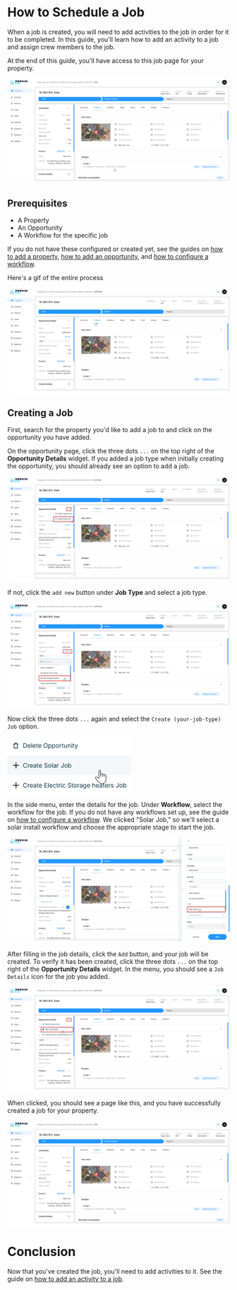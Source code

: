 # How to Schedule a Job

When a job is created, you will need to add activities to the job in order for it to be completed. In this guide, you'll learn how to add an activity to a job and assign crew members to the job.

At the end of this guide, you'll have access to this job page for your property.

![job-page](images/job-page.png)

## Prerequisites

- A Property
- An Opportunity
- A Workflow for the specific job

If you do not have these configured or created yet, see the guides on [how to add a property](/Guides/adding-a-property.md), [how to add an opportunity](/Guides/adding-an-opportunity.md), and [how to configure a workflow](/Guides/creating-a-workflow.md).

Here's a gif of the entire process

![adding job gif](images/adding-new-job.gif)

## Creating a Job

First, search for the property you'd like to add a job to and click on the opportunity you have added.

On the opportunity page, click the three dots `...` on the top right of the **Opportunity Details** widget. If you added a job type when initially creating the opportunity, you should already see an option to add a job.

![add job](images/clicking-create-job.png)

If not, click the `add new` button under **Job Type** and select a job type.

![add job type](images/adding-new-job-type.png)

Now click the three dots `...` again and select the `Create (your-job-type) Job` option.

![create-job](images/create-job.png)

In the side menu, enter the details for the job. Under **Workflow**, select the workflow for the job. If you do not have any workflows set up, see the guide on [how to configure a workflow](/Guides/creating-a-workflow.md). We clicked "Solar Job," so we'll select a solar install workflow and choose the appropriate stage to start the job.

![configure job](images/configure-job.png)

After filling in the job details, click the `Add` button, and your job will be created.
To verify it has been created, click the three dots `...` on the top right of the **Opportunity Details** widget. In the menu, you should see a `Job Details` icon for the job you added.

![verify-job-created](images/verify-job-created.png)

When clicked, you should see a page like this, and you have successfully created a job for your property.

![job page](images/job-page.png)

# Conclusion

Now that you've created the job, you'll need to add activities to it. See the guide on [how to add an activity to a job](/Guides/adding-an-activity-to-a-job.md).
